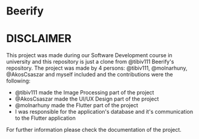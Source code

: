 # Beerify

# DISCLAIMER

This project was made during our Software Development course in university and this repository is just a clone from @tibiv111 Beerify's repository. The project was made by 4 persons: @tibiv111, @molnarhuny, @AkosCsaszar and myself included and the contributions were the following:

- @tibiv111 made the Image Processing part of the project
- @AkosCsaszar made the UI/UX Design part of the project
- @molnarhuny made the Flutter part of the project
- I was responsible for the application's database and it's communication to the Flutter application

For further information please check the documentation of the project.
